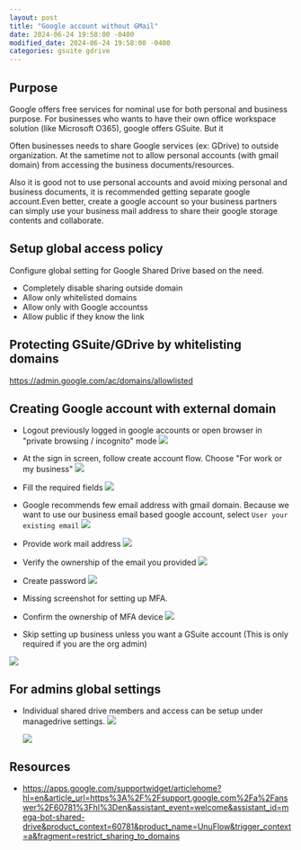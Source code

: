 ```yaml
---
layout: post
title: "Google account without GMail"
date: 2024-06-24 19:58:00 -0400
modified_date: 2024-06-24 19:58:00 -0400
categories: gsuite gdrive
---
```


## Purpose

Google offers free services for nominal use for both personal and business purpose. For businesses who wants to have their own office workspace solution (like Microsoft O365), google offers GSuite. But it

Often businesses needs to share Google services (ex: GDrive) to outside organization. At the sametime not to allow personal accounts (with gmail domain) from accessing the business documents/resources.

Also it is good not to use personal accounts and avoid mixing personal and business documents, it is recommended getting separate google account.Even better, create a google account so your business partners can simply use your business mail address to share their google storage contents and collaborate.

## Setup global access policy

Configure global setting for Google Shared Drive based on the need.

- Completely disable sharing outside domain
- Allow only whitelisted domains
- Allow only with Google accountss
- Allow public if they know the link

## Protecting GSuite/GDrive by whitelisting domains

https://admin.google.com/ac/domains/allowlisted

## Creating Google account with external domain

- Logout previously logged in google accounts or open browser in "private browsing / incognito" mode
  <img src="/assets/images/google-with-external-account-1.png">

- At the sign in screen, follow create account flow. Choose "For work or my business"
  <img src="/assets/images/google-with-external-account-2.png">

- Fill the required fields
  <img src="/assets/images/google-with-external-account-3.png">

- Google recommends few email address with gmail domain. Because we want to use our business email based google account, select `User your existing email`
  <img src="/assets/images/google-with-external-account-4.png">

- Provide work mail address
  <img src="/assets/images/google-with-external-account-5.png">

- Verify the ownership of the email you provided
  <img src="/assets/images/google-with-external-account-6.png">

- Create password
  <img src="/assets/images/google-with-external-account-7.png">

- Missing screenshot for setting up MFA.
- Confirm the ownership of MFA device
  <img src="/assets/images/google-with-external-account-8.png">

- Skip setting up business unless you want a GSuite account (This is only required if you are the org admin)

<img src="/assets/images/google-with-external-account-9.png">

## For admins global settings

- Individual shared drive members and access can be setup under managedrive settings.
  <img src="/assets/images/google-with-external-account-admin-10.png">

  <img src="/assets/images/google-with-external-account-admin-11.png">

## Resources

- https://apps.google.com/supportwidget/articlehome?hl=en&article_url=https%3A%2F%2Fsupport.google.com%2Fa%2Fanswer%2F60781%3Fhl%3Den&assistant_event=welcome&assistant_id=mega-bot-shared-drive&product_context=60781&product_name=UnuFlow&trigger_context=a&fragment=restrict_sharing_to_domains
